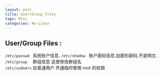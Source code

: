 ```yaml
---
layout: post
title: User/Group Files
tags: Misc
categories: 👓-Linux
---
```



## User/Group Files :
  
`/etc/passwd `   系统账户信息.
`/etc/shadow `   账户密码信息.加密的密码,不是明文.  
`/etc/group  `   群组信息 这里修改群组名  
`/etc/sudoers`   给普通用户 开通临时使用 root 的权限

